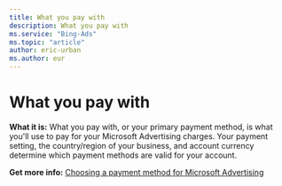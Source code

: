 ```yaml
---
title: What you pay with
description: What you pay with
ms.service: "Bing-Ads"
ms.topic: "article"
author: eric-urban
ms.author: eur
---
```


# What you pay with

**What it is:**  What you pay with, or your primary payment method, is what you'll use to pay for your Microsoft Advertising charges. Your payment setting, the country/region of your business, and account currency determine which payment methods are valid for your account.

**Get more info:**          [Choosing a payment method for Microsoft Advertising](../hlp_BA_CONC_PaymentMethodsV2.md)     


